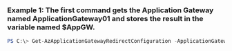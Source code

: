 ### Example 1: The first command gets the Application Gateway named ApplicationGateway01 and stores the result in the variable named $AppGW.
```powershell
PS C:\> Get-AzApplicationGatewayRedirectConfiguration -ApplicationGateway $AppGW -Name Redirect01
```

